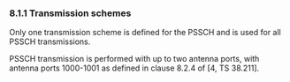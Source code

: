### 8.1.1 Transmission schemes

Only one transmission scheme is defined for the PSSCH and is used for
all PSSCH transmissions.

PSSCH transmission is performed with up to two antenna ports, with
antenna ports 1000-1001 as defined in clause 8.2.4 of \[4, TS 38.211\].